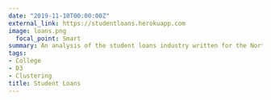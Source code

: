 ```yaml
---
date: "2019-11-10T00:00:00Z"
external_link: https://studentloans.herokuapp.com
image: loans.png
  focal_point: Smart
summary: An analysis of the student loans industry written for the Northwestern Analytics Research Blog
tags:
- College
- D3
- Clustering
title: Student Loans
---
```

